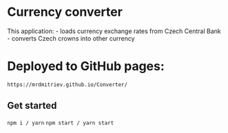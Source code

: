 # Currency converter
This application:
	- loads currency exchange rates from Czech Central Bank 
	- converts Czech crowns into other currency

# Deployed to GitHub pages:
`https://mrdmitriev.github.io/Converter/`


## Get started

`npm i / yarn`
`npm start / yarn start`

